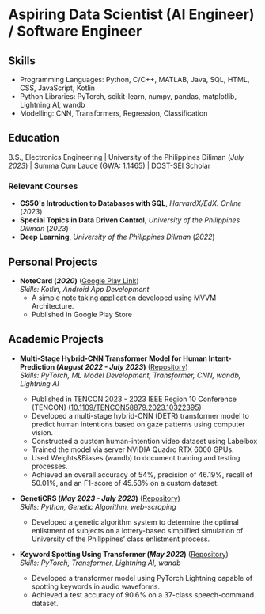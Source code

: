 # Aspiring Data Scientist (AI Engineer) / Software Engineer

## Skills
- Programming Languages: Python, C/C++, MATLAB, Java, SQL, HTML, CSS, JavaScript, Kotlin
- Python Libraries: PyTorch, scikit-learn, numpy, pandas, matplotlib, Lightning AI, wandb
- Modelling: CNN, Transformers, Regression, Classification

## Education			        		
B.S., Electronics Engineering | University of the Philippines Diliman (_July 2023_) | Summa Cum Laude (GWA: 1.1465) | DOST-SEI Scholar

### Relevant Courses
+ **CS50's Introduction to Databases with SQL**, _HarvardX/EdX. Online_ (_2023_)
+ **Special Topics in Data Driven Control**, _University of the Philippines Diliman_ (_2023_)
+ **Deep Learning**, _University of the Philippines Diliman_ (_2022_)

## Personal Projects
- **NoteCard (_2020_)** ([Google Play Link](https://play.google.com/store/apps/details?id=com.idt.android.notecard)) \
_Skills: Kotlin, Android App Development_
  -	A simple note taking application developed using MVVM Architecture.
  -	Published in Google Play Store

## Academic Projects

- **Multi-Stage Hybrid-CNN Transformer Model for Human Intent-Prediction (_August 2022 - July 2023_)** ([Repository](https://github.com/jbramos9/DSP03_AY2223)) \
_Skills: PyTorch, ML Model Development, Transformer, CNN, wandb, Lightning AI_ 
  +	Published in TENCON 2023 - 2023 IEEE Region 10 Conference (TENCON) ([10.1109/TENCON58879.2023.10322395](https://ieeexplore.ieee.org/document/10322395))
  +	Developed a multi-stage hybrid-CNN (DETR) transformer model to predict human intentions based on gaze patterns using computer vision.
  +	Constructed a custom human-intention video dataset using Labelbox
  +	Trained the model via server NVIDIA Quadro RTX 6000 GPUs.
  +	Used Weights&Biases (wandb) to document training and testing processes.
  +	Achieved an overall accuracy of 54%, precision of 46.19%, recall of 50.01%, and an F1-score of 45.53% on a custom dataset.

- **GenetiCRS (_May 2023 - July 2023_)** ([Repository](https://github.com/Ayumu098/geneticrs)) \
_Skills: Python, Genetic Algorithm, web-scraping_ 
  -	Developed a genetic algorithm system to determine the optimal enlistment of subjects on a lottery-based simplified simulation of University of the Philippines’ class enlistment process.

- **Keyword Spotting Using Transformer (_May 2022_)** ([Repository](https://github.com/impossibleDoctor/ece197-assignments/tree/main/kws-transformer)) \
_Skills: PyTorch, Transformer, Lightning AI, wandb_  
  - Developed a transformer model using PyTorch Lightning capable of spotting keywords in audio waveforms.
  -	Achieved a test accuracy of 90.6% on a 37-class speech-command dataset.




